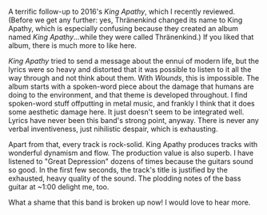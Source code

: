 A terrific follow-up to 2016's *King Apathy*, which I recently reviewed. (Before we get any
further: yes, Thränenkind changed its name to King Apathy, which is especially confusing
because they created an album named *King Apathy*...while they were called
Thränenkind.) If you liked that album, there is much more to like here.

*King Apathy* tried to send a message about the ennui of modern life, but the lyrics were
so heavy and distorted that it was possible to listen to it all the way through and
not think about them. With *Wounds*, this is impossible. The album starts
with a spoken-word piece about the damage that humans are doing to the environment, and
that theme is developed throughout. I find spoken-word stuff offputting in metal music,
and frankly I think that it does some aesthetic damage here. It just doesn't seem to be
integrated well. Lyrics have never been this band's strong point, anyway. There is
never any verbal inventiveness, just nihilistic despair, which is exhausting.

Apart from that, every track is rock-solid. King Apathy produces tracks with wonderful dynamism and
flow. The production value is also superb. I have listened to "Great Depression" dozens
of times because the guitars sound so good. In the first few seconds, the track's title
is justified by the exhausted, heavy quality of the sound. The plodding notes of the bass
guitar at ~1:00 delight me, too.

What a shame that this band is broken up now! I would love to hear more.
